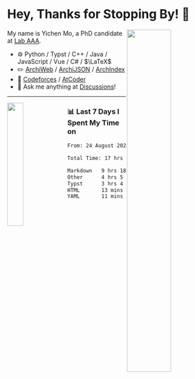 # Hey, Thanks for Stopping By! 🦭

<picture>
    <source media="(prefers-color-scheme: dark)" srcset="https://github-readme-stats.vercel.app/api?username=amomorning&show_icons=true&theme=noctis_minimus&hide=issues">
    <img align="right" width="45%" src="https://github-readme-stats.vercel.app/api?username=amomorning&show_icons=true&theme=graywhite&hide=issues">
</picture>


My name is Yichen Mo, a PhD candidate at [Lab AAA](https://archialgo.com).

-   :gear: Python / Typst / C++ / Java / JavaScript / Vue / C# / $\LaTeX$ 
-   :pencil2: [ArchiWeb](https://web.archialgo.com) / [ArchiJSON](https://www.food4rhino.com/en/app/archijson) / [ArchIndex](https://index.archialgo.com/) 
-   :abacus: [Codeforces](https://codeforces.com/profile/LaPluma) / [AtCoder](https://atcoder.jp/users/amomorning)
-   :thought_balloon: Ask me anything at [Discussions](https://github.com/amomorning/amomorning/discussions/new)!


---

<picture>
    <source media="(prefers-color-scheme: dark)" srcset="https://github-readme-stats.vercel.app/api/top-langs/?username=amomorning&hide=Mathematica&theme=noctis_minimus">
    <img align="left" width="27%" src="https://github-readme-stats.vercel.app/api/top-langs/?username=amomorning&hide=Mathematica&theme=graywhite">
</picture>

  
### 📊 Last 7 Days I Spent My Time on

<!--START_SECTION:waka-->

```txt
From: 24 August 2025 - To: 31 August 2025

Total Time: 17 hrs 2 mins

Markdown   9 hrs 18 mins   █████████████▓░░░░░░░░░░░   54.64 %
Other      4 hrs 5 mins    ██████░░░░░░░░░░░░░░░░░░░   24.01 %
Typst      3 hrs 4 mins    ████▓░░░░░░░░░░░░░░░░░░░░   18.07 %
HTML       13 mins         ▒░░░░░░░░░░░░░░░░░░░░░░░░   01.35 %
YAML       11 mins         ▒░░░░░░░░░░░░░░░░░░░░░░░░   01.16 %
```

<!--END_SECTION:waka-->　　
